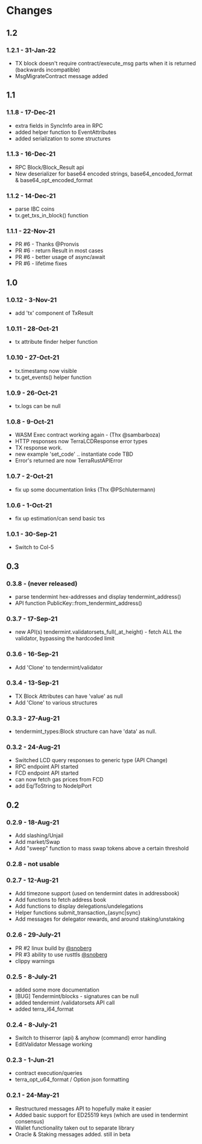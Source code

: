 # Changes

## 1.2
### 1.2.1 - 31-Jan-22
* TX block doesn't require contract/execute_msg parts when it is returned (backwards incompatible)
* MsgMigrateContract message added
## 1.1
### 1.1.8 - 17-Dec-21
* extra fields in SyncInfo area in RPC
* added helper function to EventAttributes
* added serialization to some structures 
### 1.1.3 - 16-Dec-21
* RPC Block/Block_Result api
* New deserializer for base64 encoded strings, base64_encoded_format & base64_opt_encoded_format
### 1.1.2 - 14-Dec-21
* parse IBC coins
* tx.get_txs_in_block() function
### 1.1.1 - 22-Nov-21
* PR #6 - Thanks @Pronvis
* PR #6 - return Result in most cases
* PR #6 - better usage of async/await
* PR #6 - lifetime fixes
## 1.0
### 1.0.12 - 3-Nov-21
* add 'tx' component of TxResult
### 1.0.11 - 28-Oct-21
* tx attribute finder helper function
### 1.0.10 - 27-Oct-21
* tx.timestamp now visible
* tx.get_events() helper function
### 1.0.9 - 26-Oct-21
* tx.logs can be null
### 1.0.8 - 9-Oct-21
* WASM Exec contract working again - (Thx @sambarboza)
* HTTP responses now TerraLCDResponse error types
* TX response work.
* new example 'set_code' .. instantiate code TBD
* Error's returned are now TerraRustAPIError
### 1.0.7 - 2-Oct-21
* fix up some documentation links (Thx @PSchlutermann)
### 1.0.6 - 1-Oct-21
* fix up estimation/can send basic txs
### 1.0.1 - 30-Sep-21
* Switch to Col-5
## 0.3
### 0.3.8 - (never released)
* parse tendermint hex-addresses and display tendermint_address()
* API function PublicKey::from_tendermint_address() 
### 0.3.7 - 17-Sep-21
* new API(s) tendermint.validatorsets_full(_at_height) - fetch ALL the validator, bypassing the hardcoded limit 
### 0.3.6 - 16-Sep-21
* Add 'Clone' to tendermint/validator
### 0.3.4 - 13-Sep-21
* TX Block Attributes can have 'value' as null
* Add 'Clone' to various structures
### 0.3.3 - 27-Aug-21
* tendermint_types:Block structure can have 'data' as null.
### 0.3.2 - 24-Aug-21
* Switched LCD query responses to generic type (API Change)
* RPC endpoint API started
* FCD endpoint API started
* can now fetch gas prices from FCD
* add Eq/ToString to NodeIpPort
## 0.2
### 0.2.9 - 18-Aug-21
* Add slashing/Unjail
* Add market/Swap 
* Add "sweep" function to mass swap tokens above a certain threshold
### 0.2.8 - not usable
### 0.2.7 - 12-Aug-21
* Add timezone support (used on tendermint dates in addressbook)
* Add functions to fetch address book
* Add functions to display delegations/undelegations
* Helper functions submit_transaction_{async|sync}
* Add messages for delegator rewards, and around staking/unstaking

### 0.2.6 - 29-July-21
* PR #2 linux build by [@snoberg](https://github.com/snoyberg)
* PR #3 ability to use rusttls [@snoberg](https://github.com/snoyberg)
* clippy warnings
### 0.2.5 - 8-July-21 
* added some more documentation
* [BUG] Tendermint/blocks - signatures can be null
* added tendermint /validatorsets API call
* added terra_i64_format
### 0.2.4 - 8-July-21
* Switch to thiserror (api) & anyhow (command) error handling
* EditValidator Message working
### 0.2.3 -  1-Jun-21
* contract execution/queries
* terra_opt_u64_format / Option<u64> json formatting

### 0.2.1 - 24-May-21
* Restructured messages API to hopefully make it easier
* Added basic support for ED25519 keys (which are used in tendermint consensus)
* Wallet functionality taken out to separate library
* Oracle & Staking messages added. still in beta
